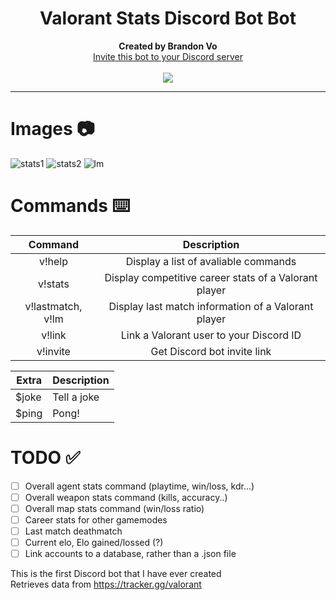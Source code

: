 <h1 align="center">Valorant Stats Discord Bot Bot</h1>
<p align="center">
  <b>Created by Brandon Vo</b><br>
  <a href="https://discord.com/api/oauth2/authorize?client_id=833535533287866398&permissions=2417093728&scope=bot">Invite this bot to your Discord server</a> 
  <br><br>
  <img src="https://static.wikia.nocookie.net/valorant/images/b/b5/Precision_Spray.gif/revision/latest/scale-to-width-down/250?cb=20210110011244">
</p>

---
# Images 📷
![stats1](https://user-images.githubusercontent.com/76707560/117166321-4176c580-ad94-11eb-8b87-bd3e9d6b8430.png)
![stats2](https://user-images.githubusercontent.com/76707560/117166327-42a7f280-ad94-11eb-87b0-cde8cd264444.png)
![lm](https://user-images.githubusercontent.com/76707560/117197555-f2da2300-adb5-11eb-9bd1-024281472275.png)




# Commands ⌨️
| Command        | Description    | 
| :-----------: | :--------: | 
| v!help      | Display a list of avaliable commands      | 
| v!stats      | Display competitive career stats of a Valorant player | 
| v!lastmatch, v!lm      | Display last match information of a Valorant player |  
| v!link | Link a Valorant user to your Discord ID    |
| v!invite | Get Discord bot invite link |

| Extra        | Description    | 
| ------------- |-------------| 
| $joke      | Tell a joke      | 
| $ping      | Pong!             | 

# TODO ✅
- [ ] Overall agent stats command (playtime, win/loss, kdr...)
- [ ] Overall weapon stats command (kills, accuracy..)
- [ ] Overall map stats command (win/loss ratio)
- [ ] Career stats for other gamemodes
- [ ] Last match deathmatch
- [ ] Current elo, Elo gained/lossed (?)
- [ ] Link accounts to a database, rather than a .json file

This is the first Discord bot that I have ever created  
Retrieves data from https://tracker.gg/valorant
 
 
 
 
 
 
 
